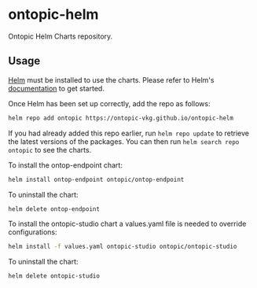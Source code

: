 # ontopic-helm

Ontopic Helm Charts repository.

## Usage

[Helm](https://helm.sh) must be installed to use the charts.
Please refer to Helm's [documentation](https://helm.sh/docs) to get started.

Once Helm has been set up correctly, add the repo as follows:

```sh
helm repo add ontopic https://ontopic-vkg.github.io/ontopic-helm
```

If you had already added this repo earlier, run `helm repo update` to retrieve the latest versions of the packages.
You can then run `helm search repo ontopic` to see the charts.

To install the ontop-endpoint chart:

```sh
helm install ontop-endpoint ontopic/ontop-endpoint
```

To uninstall the chart:

```sh
helm delete ontop-endpoint
```

To install the ontopic-studio chart a values.yaml file is needed to override configurations:

```sh
helm install -f values.yaml ontopic-studio ontopic/ontopic-studio
```

To uninstall the chart:

```sh
helm delete ontopic-studio
```
